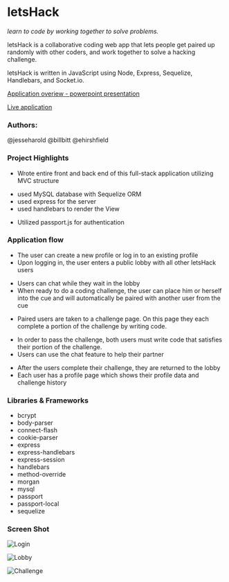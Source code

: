 # letsHack
*learn to code by working together to solve problems.*

letsHack is a collaborative coding web app that lets people get paired up randomly with other coders, and work together to solve a hacking challenge.

letsHack is written in JavaScript using Node, Express, Sequelize, Handlebars, and Socket.io.

[Application overiew - powerpoint presentation](https://docs.google.com/presentation/d/1DJZedp5DKjjFjCM9r3zlsF3VLGBXBzzJzFoaZCIIs6s/edit?usp=sharing)

[Live application](https://polar-sea-42102.herokuapp.com/)

### Authors: 
@jesseharold
@billbitt
@ehirshfield

### Project Highlights

+ Wrote entire front and back end of this full-stack application utilizing MVC structure
 * used MySQL database with Sequelize ORM
 * used express for the server
 * used handlebars to render the View
+ Utilized passport.js for authentication

### Application flow

+ The user can create a new profile or log in to an existing profile
+ Upon logging in, the user enters a public lobby with all other letsHack users
 * Users can chat while they wait in the lobby
 * When ready to do a coding challenge, the user can place him or herself into the cue and will automatically be paired with another user from the cue
+ Paired users are taken to a challenge page.  On this page they each complete a portion of the challenge by writing code.
 * In order to pass the challenge, both users must write code that satisfies their portion of the challenge.
 * Users can use the chat feature to help their partner
+ After the users complete their challenge, they are returned to the lobby
+ Each user has a profile page which shows their profile data and challenge history

### Libraries & Frameworks

+ bcrypt
+ body-parser
+ connect-flash
+ cookie-parser
+ express
+ express-handlebars
+ express-session
+ handlebars
+ method-override
+ morgan
+ mysql
+ passport
+ passport-local
+ sequelize

### Screen Shot
![Login](http://i.imgur.com/Ewl0l7M.png)

![Lobby](http://i.imgur.com/Ydi7XD0.png)

![Challenge](http://i.imgur.com/JNtKlyk.png)
